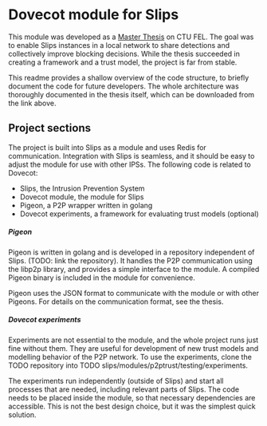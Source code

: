 # Dovecot module for Slips

This module was developed as a [Master Thesis](https://dspace.cvut.cz/handle/10467/90252)
on CTU FEL. The goal was to enable Slips instances in a local network to share
detections and collectively improve blocking decisions. While the thesis succeeded in
creating a framework and a trust model, the project is far from stable.

This readme provides a shallow overview of the code structure, to
briefly document the code for future developers. The whole architecture was
thoroughly documented in the thesis itself, which can be downloaded from the
link above.

## Project sections

The project is built into Slips as a module and uses Redis for communication. Integration with Slips
is seamless, and it should be easy to adjust the module for use with other IPSs. The
following code is related to Dovecot:

 - Slips, the Intrusion Prevention System
 - Dovecot module, the module for Slips
 - Pigeon, a P2P wrapper written in golang
 - Dovecot experiments, a framework for evaluating trust models (optional)


##### Pigeon

Pigeon is written in golang and is developed in a repository independent of Slips.
(TODO: link the repository). It handles the P2P communication using the libp2p library,
and provides a simple interface to the module. A compiled Pigeon binary is included in the
module for convenience.

Pigeon uses the JSON format to communicate with the module or with other Pigeons.
For details on the communication format, see the thesis.


##### Dovecot experiments

Experiments are not essential to the module, and the whole project runs just fine without them.
They are useful for development of new trust models and modelling behavior of the P2P
network. To use the experiments, clone the TODO repository into TODO
slips/modules/p2ptrust/testing/experiments.

The experiments run independently (outside of Slips) and start all processes that are needed,
including relevant parts of Slips. The code needs to be placed inside the module, so that
necessary dependencies are accessible. This is not the best design choice, but it was the simplest
quick solution.  


